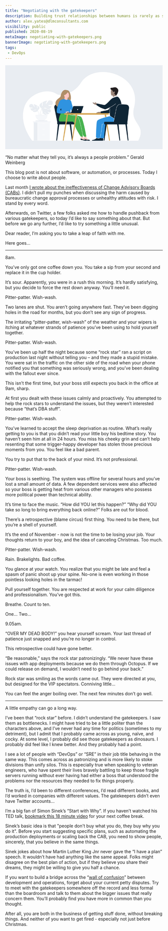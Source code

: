 ```yaml
---
title: "Negotiating with the gatekeepers"
description: Building trust relationships between humans is rarely as simple as comparing thumbprints.
author: alex.yates@dlmconsultants.com
visibility: public
published: 2020-08-19
metaImage: negotiating-with-gatekeepers.png
bannerImage: negotiating-with-gatekeepers.png
tags:
 - DevOps
---
```


![Negotiating with the gatekeepers](negotiating-with-gatekeepers.png)

“No matter what they tell you, it’s always a people problem.”
Gerald Weinberg

This blog post is not about software, or automation, or processes. Today I choose to write about people.

Last month [I wrote about the ineffectiveness of Change Advisory Boards (CABs)](https://octopus.com/blog/change-advisory-boards-dont-work). I didn’t pull my punches when discussing the harm caused by bureaucratic change approval processes or unhealthy attitudes with risk. I stand by every word.

Afterwards, on Twitter, a few folks asked me how to handle pushback from various gatekeepers, so today I’d like to say something about that. But before we go any further, I’d like to try something a little unusual.

Dear reader, I’m asking you to take a leap of faith with me.

Here goes…

---

8am.

You’ve only got one coffee down you. You take a sip from your second and replace it in the cup holder. 

It’s sour. Apparently, you were in a rush this morning. It’s hardly satisfying, but you decide to force the rest down anyway. You’ll need it.

Pitter-patter. Wish-wash. 

Two lanes are shut. You aren’t going anywhere fast. They’ve been digging holes in the road for months, but you don’t see any sign of progress.

The irritating “pitter-patter, wish-wash” of the weather and your wipers is itching at whatever strands of patience you’ve been using to hold yourself together.

Pitter-patter. Wish-wash. 

You’ve been up half the night because some “rock star” ran a script on production last night without telling you – and they made a stupid mistake. You were sat in the traffic on the other side of the road when your phone notified you that something was seriously wrong, and you’ve been dealing with the fallout ever since.

This isn’t the first time, but your boss still expects you back in the office at 9am, sharp.

At first you dealt with these issues calmly and proactively. You attempted to help the rock stars to understand the issues, but they weren’t interested because “that’s DBA stuff”.

Pitter-patter. Wish-wash. 

You’ve learned to accept the sleep deprivation as routine. What’s really getting to you is that you didn’t read your little boy his bedtime story. You haven’t seen him at all in 24 hours. You miss his cheeky grin and can’t help resenting that some trigger-happy developer has stolen those precious moments from you. You feel like a bad parent.

You try to put that to the back of your mind. It’s not professional.

Pitter-patter. Wish-wash. 

Your boss is seething. The system was offline for several hours and you’ve lost a small amount of data. A few dependent services were also affected so your boss is getting heat from various other managers who possess more political power than technical ability. 

It’s time to face the music. “How did YOU let this happen?” “Why did YOU take so long to bring everything back online?” Folks are out for blood.

There’s a retrospective (blame circus) first thing. You need to be there, but you’re a shell of yourself.

It’s the end of November - now is not the time to be losing your job. Your thoughts return to your boy, and the idea of canceling Christmas. Too much.

Pitter-patter. Wish-wash. 

Rain. Brakelights. Bad coffee.

You glance at your watch. You realize that you might be late and feel a spasm of panic shoot up your spine. No-one is even working in those pointless looking holes in the tarmac!

Pull yourself together. You are respected at work for your calm diligence and professionalism. You’ve got this.

Breathe. Count to ten.

One… Two…

9.05am.

“OVER MY DEAD BODY!” you hear yourself scream. Your last thread of patience just snapped and you’re no longer in control.

This retrospective could have gone better.

“Be reasonable,” says the rock star patronizingly. “We never have these issues with app deployments because we do them through Octopus. If we could release on demand, I wouldn’t need to go behind your back.”

Rock star was smiling as the words came out. They were directed at you, but designed for the VIP spectators. Conniving little…

You can feel the anger boiling over. The next few minutes don’t go well.

---

A little empathy can go a long way.

I’ve been that “rock star” before. I didn’t understand the gatekeepers. I saw them as bottlenecks. I might have tried to be a little politer than the characters above, and I’ve never had any time for politics (sometimes to my detriment), but I admit that I probably came across as young, naïve, and cocky. At some level, I probably did see those gatekeepers as dinosaurs. I probably did feel like I knew better. And they probably had a point.

I see a lot of people with “DevOps” or “SRE” in their job title behaving in the same way. This comes across as patronizing and is more likely to stoke divisions than unify silos. This is especially true when speaking to veteran engineers, who have spent their lives bravely battling to keep those fragile servers running without ever having had either a boss that understood the problems nor the resources they needed to fix things properly.

The truth is, I’d been to different conferences, I’d read different books, and I’d worked in companies with different values. The gatekeepers didn’t even have Twitter accounts…

I’m a big fan of Simon Sinek’s “Start with Why”. If you haven’t watched his TED talk, [bookmark this 18 minute video](https://www.ted.com/talks/simon_sinek_how_great_leaders_inspire_action?language=en) for your next coffee break.

Sinek’s basic idea is that "people don't buy what you do, they buy why you do it". Before you start suggesting specific plans, such as automating the production deployments or scaling back the CAB, you need to show people, sincerely, that you believe in the same things.

Sinek jokes about how Martin Luther King Jnr never gave the “I have a plan” speech. It wouldn’t have had anything like the same appeal. Folks might disagree on the best plan of action, but if they believe you share their dreams, they might be willing to give you half a chance.

If you want to build a bridge across the “[wall of confusion](https://levelup.gitconnected.com/the-wall-of-confusion-623057a4dd26)” between development and operations, forget about your current petty disputes. Try to meet with the gatekeepers somewhere off the record and less formal than the boardroom and talk to them about the bigger issues that really concern them. You’ll probably find you have more in common than you thought.

After all, you are both in the business of getting stuff done, without breaking things. And neither of you want to get fired - especially not just before Christmas.
